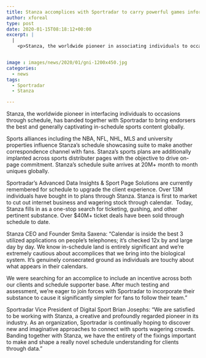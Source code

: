 ```yaml
---
title: Stanza accomplices with Sportradar to carry powerful games information to calendar
author: xforeal 
type: post
date: 2020-01-15T08:18:12+00:00
excerpt: |
  |
    <p>Stanza, the worldwide pioneer in associating individuals to occasions through schedule, has joined forces with Sportradar to bring supporters the best and generally captivating in-schedule sports content globally</p>


image : images/news/2020/01/gni-1200x450.jpg
categories:
  - news
tags:
  - Sportradar
  - Stanza

---
```

Stanza, the worldwide pioneer in interfacing individuals to occasions through schedule, has banded together with Sportradar to bring endorsers the best and generally captivating in-schedule sports content globally.&nbsp;

Sports alliances including the NBA, NFL, NHL, MLS and university properties influence Stanza’s schedule showcasing suite to make another correspondence channel with fans. Stanza’s sports plans are additionally implanted across sports distributer pages with the objective to drive on-page commitment. Stanza’s schedule suite arrives at 20M+ month to month uniques globally.&nbsp;

Sportradar’s Advanced Data Insights & Sport Page Solutions are currently remembered for schedule to upgrade the client experience. Over 13M individuals have bought in to plans through Stanza. Stanza is first to market to cut out internet business and wagering stock through calendar.&nbsp; Today, Stanza fills in as a one-stop search for ticketing, gushing, and other pertinent substance. Over $40M+ ticket deals have been sold through schedule to date.

Stanza CEO and Founder Smita Saxena: “Calendar is inside the best 3 utilized applications on people’s telephones; it’s checked 12x by and large day by day. We know in-schedule land is entirely significant and we’re extremely cautious about accomplices that we bring into the biological system. It’s genuinely consecrated ground as individuals are touchy about what appears in their calendars.&nbsp;

We were searching for an accomplice to include an incentive across both our clients and schedule supporter base. After much testing and assessment, we’re eager to join forces with Sportradar to incorporate their substance to cause it significantly simpler for fans to follow their team.”

Sportradar Vice President of Digital Sport Brian Josephs: “We are satisfied to be working with Stanza, a creative and profoundly regarded pioneer in its industry. As an organization, Sportradar is continually hoping to discover new and imaginative approaches to connect with sports wagering crowds. Banding together with Stanza, we have the entirety of the fixings important to make and shape a really novel schedule understanding for clients through data.”